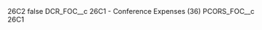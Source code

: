 <?xml version="1.0" encoding="UTF-8"?>
<CustomMetadata xmlns="http://soap.sforce.com/2006/04/metadata" xmlns:xsi="http://www.w3.org/2001/XMLSchema-instance" xmlns:xsd="http://www.w3.org/2001/XMLSchema">
    <label>26C2</label>
    <protected>false</protected>
    <values>
        <field>DCR_FOC__c</field>
        <value xsi:type="xsd:string">26C1 - Conference Expenses (36)</value>
    </values>
    <values>
        <field>PCORS_FOC__c</field>
        <value xsi:type="xsd:string">26C1</value>
    </values>
</CustomMetadata>
